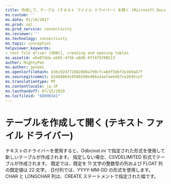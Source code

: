 ```yaml
---
title: 作成して、テーブル (テキスト ファイル ドライバー) を開く |Microsoft Docs
ms.custom: ''
ms.date: 01/19/2017
ms.prod: sql
ms.prod_service: connectivity
ms.reviewer: ''
ms.technology: connectivity
ms.topic: conceptual
helpviewer_keywords:
- text file driver [ODBC], creating and opening tables
ms.assetid: e6a07dda-a665-4f5b-a8d6-9ff479700513
author: MightyPen
ms.author: genemi
ms.openlocfilehash: b36c02d772682088a799cfca66f5bbf3e169a67f
ms.sourcegitcommit: b2464064c0566590e486a3aafae6d67ce2645cef
ms.translationtype: MT
ms.contentlocale: ja-JP
ms.lasthandoff: 07/15/2019
ms.locfileid: "68096541"
---
```

# <a name="creating-and-opening-tables-text-file-driver"></a>テーブルを作成して開く (テキスト ファイル ドライバー)
テキストのドライバーを使用すると、Odbcinst.ini で指定された形式を使用して新しいテーブルが作成されます。 指定しない場合、CSVDELIMITED 形式でテーブルが作成されます。 既定では、既定を 11 文字の整数型の列および FLOAT 列の既定値は 22 文字。 日付列では、YYYY-MM-DD の形式を使用します。 CHAR と LONGCHAR 列は、CREATE ステートメントで指定された幅です。
